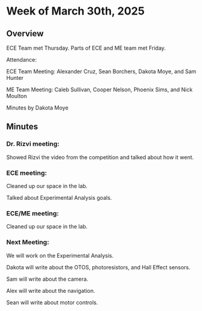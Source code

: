 # Week of March 30th, 2025 

## Overview 

ECE Team met Thursday. Parts of ECE and ME team met Friday. 

 

Attendance:  

ECE Team Meeting: Alexander Cruz, Sean Borchers, Dakota Moye, and Sam Hunter 

ME Team Meeting: Caleb Sullivan, Cooper Nelson, Phoenix Sims, and Nick Moulton 

 

Minutes by Dakota Moye 

## Minutes 

### Dr. Rizvi meeting: 

Showed Rizvi the video from the competition and talked about how it went. 

 

### ECE meeting: 

Cleaned up our space in the lab. 

Talked about Experimental Analysis goals. 

 

### ECE/ME meeting: 

Cleaned up our space in the lab. 

 

### Next Meeting: 

We will work on the Experimental Analysis. 

Dakota will write about the OTOS, photoresistors, and Hall Effect sensors. 

Sam will write about the camera. 

Alex will write about the navigation. 

Sean will write about motor controls. 
